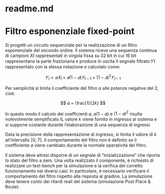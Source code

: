 # readme.md

# Filtro esponenziale fixed-point

Si progetti un circuito sequenziale per la realizzazione di un filtro esponenziale del secondo ordine. Il sistema riceve una sequenza continua di campioni 𝑋𝑡 rappresentati in virgola fissa su 32 bit in cui 16 bit rappresentano la parte frazionaria e produce in uscita il segnale filtrato 𝑌𝑡 rappresentato con la stessa notazione e calcolato come:

$$
𝑌_𝑡 = 𝛼𝑋_𝑡 + 𝛼(1 − 𝛼)𝑌_{t-1} + (1 − 𝛼)^2 𝑌_{𝑡−1}
$$

Per semplicità si limita il coefficiente del filtro α alle potenze negative del 2, cioè:

$$
𝛼 = \frac{1}{2𝑘}
$$

In questo modo il calcolo dei coefficienti 𝛼, 𝛼(1 − 𝛼) e $(1 − 𝛼)^2$ risulta notevolmente semplificato
IL valore 𝑘 viene fornito in ingresso al sistema e si suppone costante durante l’elaborazione di una sequenza di ingressi.

Data la precisione della rappresentazione di ingresso, si limita il valore di 𝑘 all’intervallo [0; 7]. Il
comportamento del filtro non è definito se il coefficiente 𝛼 viene cambiato durante la normale operatività del filtro. 

Il sistema deve altresì disporre di un segnale di “inizializzazione” che riporta lo stato del filtro a zero.
Una volta realizzato il componente, è richiesto di realizzare un test-bench per la simulazione e la verifica del corretto funzionamento nei diversi casi. In particolare, è necessario verificare il comportamento del filtro rispetto alla risposta al gradino. La simulazione deve tenere conto dei ritardi reali del sistema (simulazione Post Place & Route).